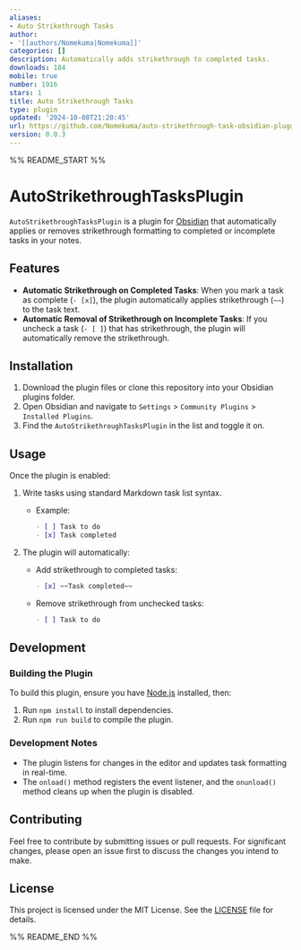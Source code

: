 ```yaml
---
aliases:
- Auto Strikethrough Tasks
author:
- '[[authors/Nomekuma|Nomekuma]]'
categories: []
description: Automatically adds strikethrough to completed tasks.
downloads: 184
mobile: true
number: 1916
stars: 1
title: Auto Strikethrough Tasks
type: plugin
updated: '2024-10-08T21:20:45'
url: https://github.com/Nomekuma/auto-strikethrough-task-obsidian-pluggin
version: 0.0.3
---
```


%% README_START %%

# AutoStrikethroughTasksPlugin

`AutoStrikethroughTasksPlugin` is a plugin for [Obsidian](https://obsidian.md/) that automatically applies or removes strikethrough formatting to completed or incomplete tasks in your notes.

## Features

- **Automatic Strikethrough on Completed Tasks**: When you mark a task as complete (`- [x]`), the plugin automatically applies strikethrough (`~~`) to the task text.
- **Automatic Removal of Strikethrough on Incomplete Tasks**: If you uncheck a task (`- [ ]`) that has strikethrough, the plugin will automatically remove the strikethrough.

## Installation

1. Download the plugin files or clone this repository into your Obsidian plugins folder.
2. Open Obsidian and navigate to `Settings` > `Community Plugins` > `Installed Plugins`.
3. Find the `AutoStrikethroughTasksPlugin` in the list and toggle it on.

## Usage

Once the plugin is enabled:

1. Write tasks using standard Markdown task list syntax.
   - Example:
     ```markdown
     - [ ] Task to do
     - [x] Task completed
     ```
   
2. The plugin will automatically:
   - Add strikethrough to completed tasks:
     ```markdown
     - [x] ~~Task completed~~
     ```
   - Remove strikethrough from unchecked tasks:
     ```markdown
     - [ ] Task to do
     ```

## Development

### Building the Plugin

To build this plugin, ensure you have [Node.js](https://nodejs.org/en/) installed, then:

1. Run `npm install` to install dependencies.
2. Run `npm run build` to compile the plugin.

### Development Notes

- The plugin listens for changes in the editor and updates task formatting in real-time.
- The `onload()` method registers the event listener, and the `onunload()` method cleans up when the plugin is disabled.

## Contributing

Feel free to contribute by submitting issues or pull requests. For significant changes, please open an issue first to discuss the changes you intend to make.

## License

This project is licensed under the MIT License. See the [LICENSE](./LICENSE) file for details.



%% README_END %%